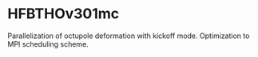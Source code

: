 # HFBTHOv301mc
Parallelization of octupole deformation with kickoff mode.
Optimization to MPI scheduling scheme.
